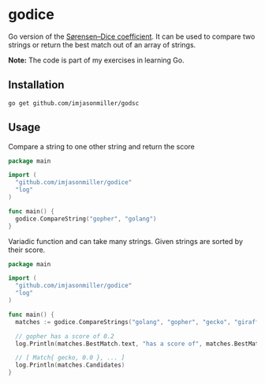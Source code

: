 # godice

Go version of the
[Sørensen–Dice coefficient](https://en.wikipedia.org/wiki/S%C3%B8rensen%E2%80%93Dice_coefficient).
It can be used to compare two strings or return the best match out of an array of strings.

**Note:** The code is part of my exercises in learning Go.

## Installation

```shell
go get github.com/imjasonmiller/godsc
```

## Usage

Compare a string to one other string and return the score

```go
package main

import (
  "github.com/imjasonmiller/godice"
  "log"
)

func main() {
  godice.CompareString("gopher", "golang")
}
```

Variadic function and can take many strings. Given strings are sorted by their score.

```go
package main

import (
  "github.com/imjasonmiller/godice"
  "log"
)

func main() {
  matches := godice.CompareStrings("golang", "gopher", "gecko", "giraffe", "grizzly", "great dane" })

  // gopher has a score of 0.2
  log.Println(matches.BestMatch.text, "has a score of", matches.BestMatch.Score)

  // [ Match{ gecko, 0.0 }, ... ]
  log.Println(matches.Candidates)
}
```
